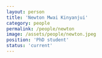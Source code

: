 ```yaml
---
layout: person
title: 'Newton Mwai Kinyanjui'
category: people
permalink: /people/newton
image: /assets/people/newton.jpeg
position: 'PhD student'
status: 'current'
---
```

